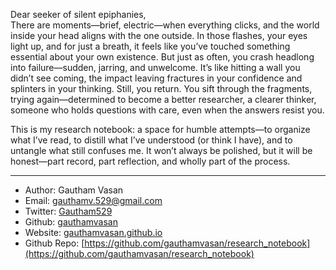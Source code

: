 Dear seeker of silent epiphanies, <br>
There are moments—brief, electric—when everything clicks, and the world inside your head aligns with the one outside. In those flashes, your eyes light up, and for just a breath, it feels like you’ve touched something essential about your own existence. But just as often, you crash headlong into failure—sudden, jarring, and unwelcome. It’s like hitting a wall you didn’t see coming, the impact leaving fractures in your confidence and splinters in your thinking. Still, you return. You sift through the fragments, trying again—determined to become a better researcher, a clearer thinker, someone who holds questions with care, even when the answers resist you.

This is my research notebook: a space for humble attempts—to organize what I’ve read, to distill what I’ve understood (or think I have), and to untangle what still confuses me. It won’t always be polished, but it will be honest—part record, part reflection, and wholly part of the process.

---

* Author: Gautham Vasan
* Email: [gauthamv.529@gmail.com](mailto:gauthamv.529@gmail.com)
* Twitter: [Gautham529](https://x.com/Gautham529)
* Github: [gauthamvasan](https://github.com/gauthamvasan)
* Website: [gauthamvasan.github.io](https://gauthamvasan.github.io/)
* Github Repo: [https://github.com/gauthamvasan/research_notebook](https://github.com/gauthamvasan/research_notebook)

